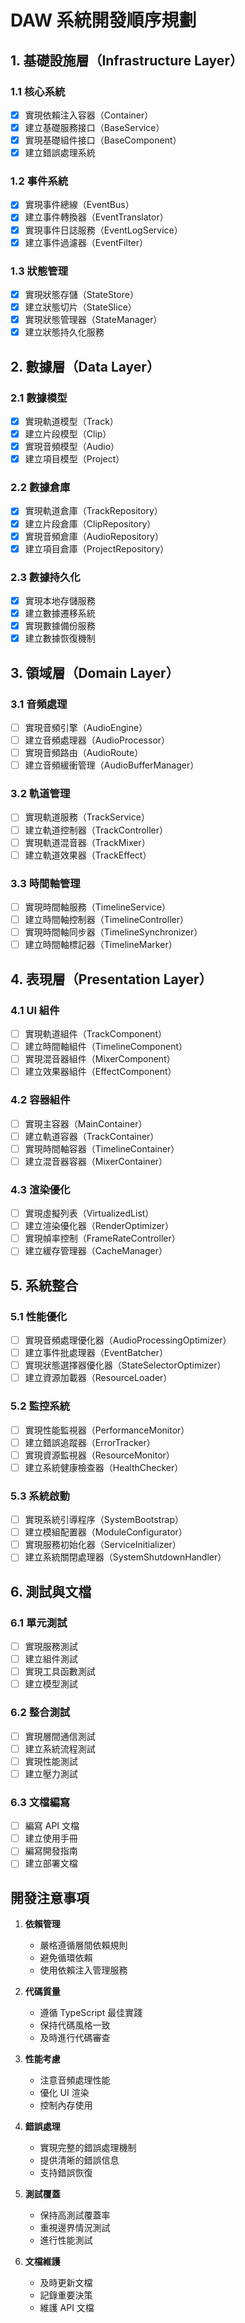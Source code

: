 # DAW 系統開發順序規劃

## 1. 基礎設施層（Infrastructure Layer）

### 1.1 核心系統

- [x] 實現依賴注入容器（Container）
- [x] 建立基礎服務接口（BaseService）
- [x] 實現基礎組件接口（BaseComponent）
- [x] 建立錯誤處理系統

### 1.2 事件系統

- [x] 實現事件總線（EventBus）
- [x] 建立事件轉換器（EventTranslator）
- [x] 實現事件日誌服務（EventLogService）
- [x] 建立事件過濾器（EventFilter）

### 1.3 狀態管理

- [x] 實現狀態存儲（StateStore）
- [x] 建立狀態切片（StateSlice）
- [x] 實現狀態管理器（StateManager）
- [x] 建立狀態持久化服務

## 2. 數據層（Data Layer）

### 2.1 數據模型

- [x] 實現軌道模型（Track）
- [x] 建立片段模型（Clip）
- [x] 實現音頻模型（Audio）
- [x] 建立項目模型（Project）

### 2.2 數據倉庫

- [x] 實現軌道倉庫（TrackRepository）
- [x] 建立片段倉庫（ClipRepository）
- [x] 實現音頻倉庫（AudioRepository）
- [x] 建立項目倉庫（ProjectRepository）

### 2.3 數據持久化

- [x] 實現本地存儲服務
- [x] 建立數據遷移系統
- [x] 實現數據備份服務
- [x] 建立數據恢復機制

## 3. 領域層（Domain Layer）

### 3.1 音頻處理

- [ ] 實現音頻引擎（AudioEngine）
- [ ] 建立音頻處理器（AudioProcessor）
- [ ] 實現音頻路由（AudioRoute）
- [ ] 建立音頻緩衝管理（AudioBufferManager）

### 3.2 軌道管理

- [ ] 實現軌道服務（TrackService）
- [ ] 建立軌道控制器（TrackController）
- [ ] 實現軌道混音器（TrackMixer）
- [ ] 建立軌道效果器（TrackEffect）

### 3.3 時間軸管理

- [ ] 實現時間軸服務（TimelineService）
- [ ] 建立時間軸控制器（TimelineController）
- [ ] 實現時間軸同步器（TimelineSynchronizer）
- [ ] 建立時間軸標記器（TimelineMarker）

## 4. 表現層（Presentation Layer）

### 4.1 UI 組件

- [ ] 實現軌道組件（TrackComponent）
- [ ] 建立時間軸組件（TimelineComponent）
- [ ] 實現混音器組件（MixerComponent）
- [ ] 建立效果器組件（EffectComponent）

### 4.2 容器組件

- [ ] 實現主容器（MainContainer）
- [ ] 建立軌道容器（TrackContainer）
- [ ] 實現時間軸容器（TimelineContainer）
- [ ] 建立混音器容器（MixerContainer）

### 4.3 渲染優化

- [ ] 實現虛擬列表（VirtualizedList）
- [ ] 建立渲染優化器（RenderOptimizer）
- [ ] 實現幀率控制（FrameRateController）
- [ ] 建立緩存管理器（CacheManager）

## 5. 系統整合

### 5.1 性能優化

- [ ] 實現音頻處理優化器（AudioProcessingOptimizer）
- [ ] 建立事件批處理器（EventBatcher）
- [ ] 實現狀態選擇器優化器（StateSelectorOptimizer）
- [ ] 建立資源加載器（ResourceLoader）

### 5.2 監控系統

- [ ] 實現性能監視器（PerformanceMonitor）
- [ ] 建立錯誤追蹤器（ErrorTracker）
- [ ] 實現資源監視器（ResourceMonitor）
- [ ] 建立系統健康檢查器（HealthChecker）

### 5.3 系統啟動

- [ ] 實現系統引導程序（SystemBootstrap）
- [ ] 建立模組配置器（ModuleConfigurator）
- [ ] 實現服務初始化器（ServiceInitializer）
- [ ] 建立系統關閉處理器（SystemShutdownHandler）

## 6. 測試與文檔

### 6.1 單元測試

- [ ] 實現服務測試
- [ ] 建立組件測試
- [ ] 實現工具函數測試
- [ ] 建立模型測試

### 6.2 整合測試

- [ ] 實現層間通信測試
- [ ] 建立系統流程測試
- [ ] 實現性能測試
- [ ] 建立壓力測試

### 6.3 文檔編寫

- [ ] 編寫 API 文檔
- [ ] 建立使用手冊
- [ ] 編寫開發指南
- [ ] 建立部署文檔

## 開發注意事項

1. **依賴管理**
   - 嚴格遵循層間依賴規則
   - 避免循環依賴
   - 使用依賴注入管理服務

2. **代碼質量**
   - 遵循 TypeScript 最佳實踐
   - 保持代碼風格一致
   - 及時進行代碼審查

3. **性能考慮**
   - 注意音頻處理性能
   - 優化 UI 渲染
   - 控制內存使用

4. **錯誤處理**
   - 實現完整的錯誤處理機制
   - 提供清晰的錯誤信息
   - 支持錯誤恢復

5. **測試覆蓋**
   - 保持高測試覆蓋率
   - 重視邊界情況測試
   - 進行性能測試

6. **文檔維護**
   - 及時更新文檔
   - 記錄重要決策
   - 維護 API 文檔
